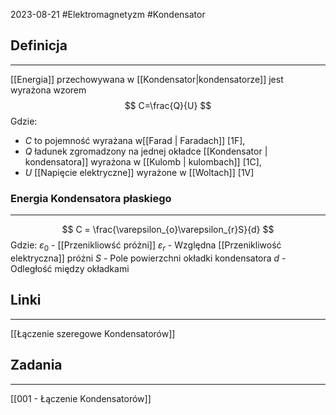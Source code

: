 2023-08-21
#Elektromagnetyzm #Kondensator
## Definicja
---
[[Energia]] przechowywana w [[Kondensator|kondensatorze]] jest wyrażona wzorem
$$
C=\frac{Q}{U}
$$
Gdzie:
- *C* to pojemność wyrażana w[[Farad | Faradach]] [1F], 
- *Q* ładunek zgromadzony na jednej okładce [[Kondensator | kondensatora]] wyrażona w [[Kulomb | kulombach]] [1C],
- *U* [[Napięcie elektryczne]] wyrażone w [[Woltach]] [1V]
  
### Energia Kondensatora płaskiego
---
$$
C = \frac{\varepsilon_{o}\varepsilon_{r}S}{d}
$$
Gdzie:
$\varepsilon_{0}$ - [[Przenikliowść próżni]]
$\varepsilon_{r}$ - Względna [[Przenikliwość elektryczna]] próżni
$S$ - Pole powierzchni okładki kondensatora
$d$ - Odległość między okładkami
## Linki
---
[[Łączenie szeregowe Kondensatorów]]

## Zadania
---
[[001 - Łączenie Kondensatorów]]